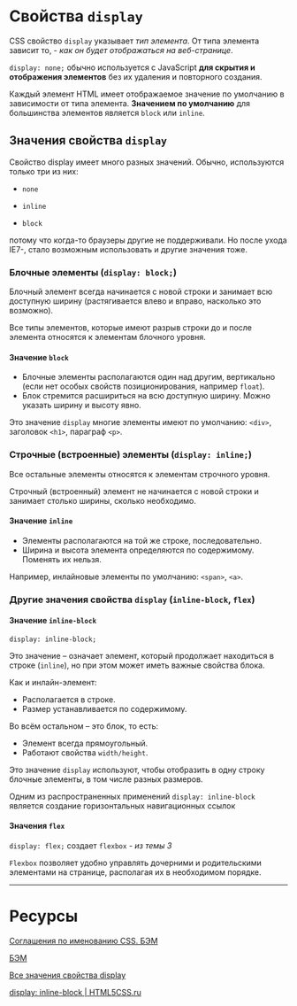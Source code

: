 


# Cвойства `display`

CSS свойство `display` указывает *тип элемента*. От типа элемента зависит то, - *как 
он будет отображаться на веб-странице*.

`display: none;` обычно используется с JavaScript **для скрытия и отображения 
элементов** без их удаления и повторного создания.

Каждый элемент HTML имеет отображаемое значение по умолчанию в зависимости от 
типа элемента. **Значением по умолчанию** для большинства элементов является `block` 
или `inline`.


## Значения свойства `display`

Свойство display имеет много разных значений. Обычно, используются только три из них: 

- `none`

- `inline`

- `block`

потому что когда-то браузеры другие не поддерживали. Но после ухода IE7-, стало 
возможным использовать и другие значения тоже. 


### Блочные элементы (`display: block;`)

Блочный элемент всегда начинается с новой строки и занимает всю доступную 
ширину (растягивается влево и вправо, насколько это возможно).

Все типы элементов, которые имеют разрыв строки до и после элемента относятся 
к элементам блочного уровня. 


#### Значение `block`

- Блочные элементы располагаются один над другим, вертикально (если нет особых 
свойств позиционирования, например `float`).
- Блок стремится расшириться на всю доступную ширину. Можно указать ширину 
и высоту явно.

Это значение `display` многие элементы имеют по умолчанию: `<div>`, 
заголовок `<h1>`, параграф `<p>`.


### Строчные (встроенные) элементы (`display: inline;`)

Все остальные элементы относятся к элементам строчного уровня.

Строчный (встроенный) элемент не начинается с новой строки и занимает столько 
ширины, сколько необходимо.


#### Значение `inline`

- Элементы располагаются на той же строке, последовательно.
- Ширина и высота элемента определяются по содержимому. Поменять их нельзя.

Например, инлайновые элементы по умолчанию: `<span>`, `<a>`.


### Другие значения свойства `display` (`inline-block`, `flex`)


#### Значение `inline-block` 

`display: inline-block;`

Это значение – означает элемент, который продолжает находиться в строке (`inline`), 
но при этом может иметь важные свойства блока.

Как и инлайн-элемент:
- Располагается в строке.
- Размер устанавливается по содержимому.

Во всём остальном – это блок, то есть:
- Элемент всегда прямоугольный.
- Работают свойства `width/height`.

Это значение `display` используют, чтобы отобразить в одну строку блочные элементы, 
в том числе разных размеров.

Одним из распространенных применений `display: inline-block` является создание 
горизонтальных навигационных ссылок


#### Значения `flex` 

`display: flex;` создает `flexbox` - *из темы 3*

`Flexbox` позволяет удобно управлять дочерними и родительскими элементами на странице, 
располагая их в необходимом порядке.


***

# Ресурсы

[Соглашения по именованию CSS. БЭМ](https://habr.com/ru/company/ruvds/blog/347194/)

[БЭМ](https://ru.bem.info/)

[Все значения свойства display](https://learn.javascript.ru/display)

[display: inline-block | HTML5CSS.ru](https://html5css.ru/css/css_inline-block.php)
